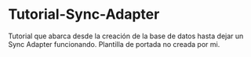 # Tutorial-Sync-Adapter
Tutorial que abarca desde la creación de la base de datos hasta dejar un Sync Adapter funcionando.
Plantilla de portada no creada por mi.
